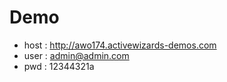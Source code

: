  Demo
 ===============
 * host : http://awo174.activewizards-demos.com
 * user : admin@admin.com
 * pwd : 12344321a
 
